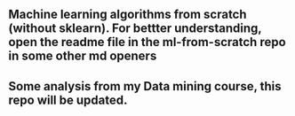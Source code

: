 ## Machine learning algorithms from scratch (without sklearn). For bettter understanding, open the readme file in the ml-from-scratch repo in some other md openers

## Some analysis from my Data mining course, this repo will be updated. 
